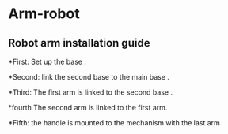# Arm-robot

## Robot arm installation guide 

  *First: Set up the base .
  
  *Second: link the second base to the main base .
  
  *Third: The first arm is linked to the second base .
  
 *fourth The second arm is linked to the first arm.
 
*Fifth: the handle is mounted to the mechanism with the last arm
